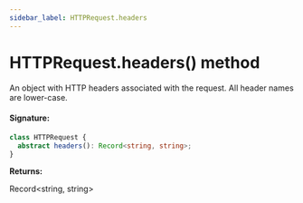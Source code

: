 ```yaml
---
sidebar_label: HTTPRequest.headers
---
```


# HTTPRequest.headers() method

An object with HTTP headers associated with the request. All header names are lower-case.

#### Signature:

```typescript
class HTTPRequest {
  abstract headers(): Record<string, string>;
}
```

**Returns:**

Record&lt;string, string&gt;
